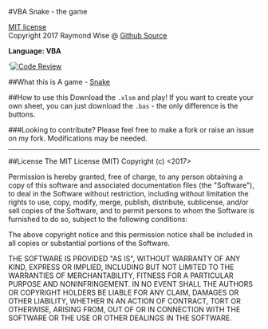 #VBA Snake - the game

[MIT license](https://opensource.org/licenses/MIT)<br>
Copyright 2017 Raymond Wise @ [Github Source](https://github.com/RaymondWise/Snake) 

**Language: VBA**

'[![Code Review](http://www.zomis.net/codereview/shield/?qid=156557)](http://codereview.stackexchange.com/q/156557)

##What this is
A game - [Snake](https://en.wikipedia.org/wiki/Snake_(video_game))

##How to use this
Download the `.xlsm` and play! If you want to create your own sheet, you can just download the `.bas` - the only difference is the buttons.

###Looking to contribute?
Please feel free to make a fork or raise an issue on my fork. Modifications may be needed.

------------------------
##License
The MIT License (MIT)
Copyright (c) <2017> <Raymond W Wise>

Permission is hereby granted, free of charge, to any person obtaining a copy of this software and associated documentation files (the "Software"), to deal in the Software without restriction, including without limitation the rights to use, copy, modify, merge, publish, distribute, sublicense, and/or sell copies of the Software, and to permit persons to whom the Software is furnished to do so, subject to the following conditions:

The above copyright notice and this permission notice shall be included in all copies or substantial portions of the Software.

THE SOFTWARE IS PROVIDED "AS IS", WITHOUT WARRANTY OF ANY KIND, EXPRESS OR IMPLIED, INCLUDING BUT NOT LIMITED TO THE WARRANTIES OF MERCHANTABILITY, FITNESS FOR A PARTICULAR PURPOSE AND NONINFRINGEMENT. IN NO EVENT SHALL THE AUTHORS OR COPYRIGHT HOLDERS BE LIABLE FOR ANY CLAIM, DAMAGES OR OTHER LIABILITY, WHETHER IN AN ACTION OF CONTRACT, TORT OR OTHERWISE, ARISING FROM, OUT OF OR IN CONNECTION WITH THE SOFTWARE OR THE USE OR OTHER DEALINGS IN THE SOFTWARE.

